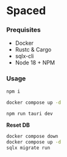 # Spaced

### Prequisites

- Docker
- Rustc & Cargo
- sqlx-cli
- Node 18 + NPM

### Usage

```sh
npm i
```

```sh
docker compose up -d
```

```sh
npm run tauri dev
```

**Reset DB**

```sh
docker compose down
docker compose up -d
sqlx migrate run
```
